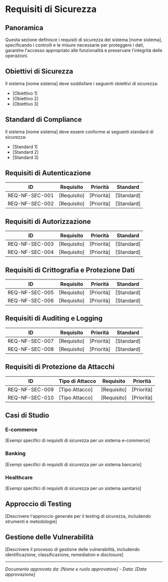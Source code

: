 # Requisiti di Sicurezza

## Panoramica

Questa sezione definisce i requisiti di sicurezza del sistema [nome sistema], specificando i controlli e le misure necessarie per proteggere i dati, garantire l'accesso appropriato alle funzionalità e preservare l'integrità delle operazioni.

## Obiettivi di Sicurezza

Il sistema [nome sistema] deve soddisfare i seguenti obiettivi di sicurezza:

- [Obiettivo 1]
- [Obiettivo 2]
- [Obiettivo 3]

## Standard di Compliance

Il sistema [nome sistema] deve essere conforme ai seguenti standard di sicurezza:

- [Standard 1]
- [Standard 2]
- [Standard 3]

## Requisiti di Autenticazione

| ID | Requisito | Priorità | Standard |
|----|-----------|----------|----------|
| REQ-NF-SEC-001 | [Requisito] | [Priorità] | [Standard] |
| REQ-NF-SEC-002 | [Requisito] | [Priorità] | [Standard] |

## Requisiti di Autorizzazione

| ID | Requisito | Priorità | Standard |
|----|-----------|----------|----------|
| REQ-NF-SEC-003 | [Requisito] | [Priorità] | [Standard] |
| REQ-NF-SEC-004 | [Requisito] | [Priorità] | [Standard] |

## Requisiti di Crittografia e Protezione Dati

| ID | Requisito | Priorità | Standard |
|----|-----------|----------|----------|
| REQ-NF-SEC-005 | [Requisito] | [Priorità] | [Standard] |
| REQ-NF-SEC-006 | [Requisito] | [Priorità] | [Standard] |

## Requisiti di Auditing e Logging

| ID | Requisito | Priorità | Standard |
|----|-----------|----------|----------|
| REQ-NF-SEC-007 | [Requisito] | [Priorità] | [Standard] |
| REQ-NF-SEC-008 | [Requisito] | [Priorità] | [Standard] |

## Requisiti di Protezione da Attacchi

| ID | Tipo di Attacco | Requisito | Priorità |
|----|----------------|-----------|----------|
| REQ-NF-SEC-009 | [Tipo Attacco] | [Requisito] | [Priorità] |
| REQ-NF-SEC-010 | [Tipo Attacco] | [Requisito] | [Priorità] |

## Casi di Studio

### E-commerce

[Esempi specifici di requisiti di sicurezza per un sistema e-commerce]

### Banking

[Esempi specifici di requisiti di sicurezza per un sistema bancario]

### Healthcare

[Esempi specifici di requisiti di sicurezza per un sistema sanitario]

## Approccio di Testing

[Descrivere l'approccio generale per il testing di sicurezza, includendo strumenti e metodologie]

## Gestione delle Vulnerabilità

[Descrivere il processo di gestione delle vulnerabilità, includendo identificazione, classificazione, remediation e disclosure]

---

*Documento approvato da: [Nome e ruolo approvatore] - Data: [Data approvazione]*
